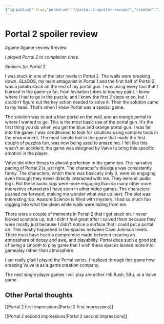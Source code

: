 ```yaml
---
{"dg-publish":true,"permalink":"/portal-2-spoiler-review/","created":"2023-12-30T20:54:38.350+09:00","updated":"2024-01-03T11:18:00.631+09:00"}
---
```


# Portal 2 spoiler review

#game #game-review #review

*I played Portal 2 to completion once.*

*Spoilers for Portal 2.*

I was stuck in one of the later levels in Portal 2. The walls were breaking down. GLaDOS, my main antagonist in Portal 1 and the first half of Portal 2, was a potato stuck on the end of my portal gun. I was using every tool that I learned in the game so far, from levitation tubes to bouncy paint. I knew where I had to go in the puzzle, and I knew the first 2 steps or so, but I couldn't figure out the key action needed to solve it. Then the solution came to my head. That's when I knew Portal was a special game.

The solution was to put a blue portal on the wall, and an orange portal to where I wanted to go. This is the most basic use of the portal gun. It's the first thing you do when you get the blue and orange portal gun. I was far into the game. I was conditioned to look for solutions using complex tools in the environment. The most simple tool in the game that made the first couple of puzzles fun, was now being used to amaze me. I felt like this wasn't an accident; the game was designed by Valve to bring this specific emotion in the player.

Valve did other things to almost perfection in the game too. The narrative pacing of Portal 2 is just right. The character's dialogue was consistently funny. The characters, which there was basically only 3, were so engaging even through they never directly interacted with me. They were all audio logs. But these audio logs were more engaging than so many other more interactive characters I have seen in other video games. The characters pushed me forward, making me wonder what was up next. The plot was interesting too. Apature Science is filled with mystery. I had so much fun digging into what the clean white walls were hiding from me.

There were a couple of moments in Portal 2 that I got stuck on. I never looked solutions up, but I didn't feel great after I solved them because they were mostly just because I didn't notice a surface that I could put a portal on. This mostly happened in the spaces between Cave Johnson levels. There must have been a compromise made between creating an atmosphere of decay and awe, and playability. Portal does such a good job of being a smooth to play game that I wish these spaces leaned more into gameplay rather than atmosphere.

I am really glad I played the Portal series. I realized through this game how amazing Valve is as a game creation company.

The next single player games I will play are either Hifi Rush, Sifu, or a Valve game.

## Other Portal thoughts

[[Portal 2 first impressions\|Portal 2 first impressions]]

[[Portal 2 second impressions\|Portal 2 second impressions]]

